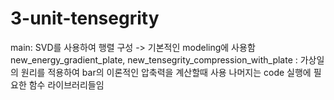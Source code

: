 # 3-unit-tensegrity
main: SVD를 사용하여 행렬 구성 -> 기본적인 modeling에 사용함
new_energy_gradient_plate, new_tensegrity_compression_with_plate : 가상일의 원리를 적용하여 bar의 이론적인 압축력을 계산할때 사용
나머지는 code 실행에 필요한 함수 라이브러리들임
